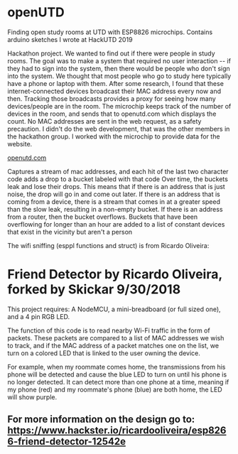 # openUTD
Finding open study rooms at UTD with ESP8826 microchips. Contains arduino sketches I wrote at HackUTD 2019

Hackathon project. We wanted to find out if there were people in study rooms. The goal was to make a system that required no user interaction -- if they had to sign into the system, then there would be people who don't sign into the system.
We thought that most people who go to study here typically have a phone or laptop with them. After some research, I found that these internet-connected devices broadcast their MAC address every now and then.
Tracking those broadcasts provides a proxy for seeing how many devices/people are in the room.
The microchip keeps track of the number of devices in the room, and sends that to openutd.com which displays the count.
No MAC addresses are sent in the web request, as a safety precaution. I didn't do the web development, that was the other members in the hackathon group. I worked with the microchip to provide data for the website.

[openutd.com](https://www.openutd.com "Our Website!")

Captures a stream of mac addresses, and each hit of the last two character code adds a drop to a bucket labeled with that code
Over time, the buckets leak and lose their drops. This means that if there is an address that is just noise, the drop will go in and come out later.
If there is an address that is coming from a device, there is a stream that comes in at a greater speed than the slow leak, resulting in a non-empty bucket.
If there is an address from a router, then the bucket overflows. Buckets that have been overflowing for longer than an hour are added to a list of constant devices that exist in the vicinity but aren't a person


The wifi sniffing (esppl functions and struct) is from Ricardo Oliveira:
# Friend Detector by Ricardo Oliveira, forked by Skickar 9/30/2018

This project requires: A NodeMCU, a mini-breadboard (or full sized one), and a 4 pin RGB LED. 

 The function of this code is to read nearby Wi-Fi traffic in the form of packets. These packets are compared to a list of MAC addresses we wish to track, and if the MAC address of a packet matches one on the list, we turn on a colored LED that is linked to the user owning the device. 

 For example, when my roommate comes home, the	transmissions from his phone will be detected and cause the blue LED to turn on until his phone is no longer detected. It can detect more than one phone at a time, meaning if my phone (red) and my roommate's phone (blue) are both home, the LED will show purple. 

## For more information on the design go to: https://www.hackster.io/ricardooliveira/esp8266-friend-detector-12542e


